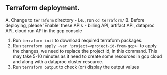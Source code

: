 ## Terraform deployment.
A. Change to `terraform` directory - i.e., run `cd terraform/` 
B. Before deploying, please 'Enable' these APIs - billing API, artifact API, dataproc API, cloud run API in the gcp console

1. Run `terraform init` to download required terraform packages.
2. Run `terraform apply -var 'project=<project-id-from-gcp>`- to apply the changes, we need to replace the project id, in this command. This may take 5-10 minutes as it need to create some resources in gcp cloud and along with a dataproc cluster resource.
3. Run `terraform output` to check (or) display the output values
